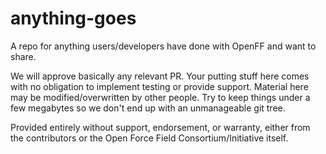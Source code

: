 # anything-goes

A repo for anything users/developers have done with OpenFF and want to share. 

We will approve basically any relevant PR. Your putting stuff here comes with no obligation to implement testing or provide support. Material here may be modified/overwritten by other people. Try to keep things under a few megabytes so we don't end up with an unmanageable git tree. 

Provided entirely without support, endorsement, or warranty, either from the contributors or the Open Force Field Consortium/Initiative itself. 
